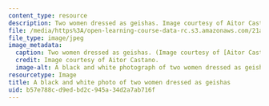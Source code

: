 ```yaml
---
content_type: resource
description: Two women dressed as geishas. Image courtesy of Aitor Castano.
file: /media/https%3A/open-learning-course-data-rc.s3.amazonaws.com/21a-470j-gender-and-representation-of-asian-women-spring-2010/b57e788cd9edbd2c945a34d2a7ab716f_21a-470js10.jpg
file_type: image/jpeg
image_metadata:
  caption: Two women dressed as geishas. (Image courtesy of [Aitor Castano](http://www.flickr.com/photos/aitorc/2292500151/).)
  credit: Image courtesy of Aitor Castano.
  image-alt: A black and white photograph of two women dressed as geishas.
resourcetype: Image
title: A black and white photo of two women dressed as geishas
uid: b57e788c-d9ed-bd2c-945a-34d2a7ab716f
---
```

